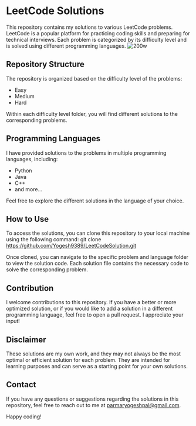 # LeetCode Solutions

This repository contains my solutions to various LeetCode problems. LeetCode is a popular platform for practicing coding skills and preparing for technical interviews. Each problem is categorized by its difficulty level and is solved using different programming languages.
![200w](https://github.com/Yogesh9389/LeetCodeSolution/assets/125749946/7dbf43ed-c720-43ff-95c4-40c3aeff3d0a)

## Repository Structure

The repository is organized based on the difficulty level of the problems:

- Easy
- Medium
- Hard

Within each difficulty level folder, you will find different solutions to the corresponding problems.

## Programming Languages

I have provided solutions to the problems in multiple programming languages, including:

- Python
- Java
- C++
- and more...

Feel free to explore the different solutions in the language of your choice.

## How to Use

To access the solutions, you can clone this repository to your local machine using the following command:
git clone https://github.com/Yogesh9389/LeetCodeSolution.git

Once cloned, you can navigate to the specific problem and language folder to view the solution code. Each solution file contains the necessary code to solve the corresponding problem.

## Contribution

I welcome contributions to this repository. If you have a better or more optimized solution, or if you would like to add a solution in a different programming language, feel free to open a pull request. I appreciate your input!

## Disclaimer

These solutions are my own work, and they may not always be the most optimal or efficient solution for each problem. They are intended for learning purposes and can serve as a starting point for your own solutions.

## Contact

If you have any questions or suggestions regarding the solutions in this repository, feel free to reach out to me at [parmaryogeshpal@gmail.com](mailto:your-email@example.com).

Happy coding!
